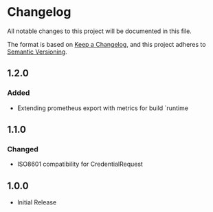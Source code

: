 # Changelog

All notable changes to this project will be documented in this file.

The format is based on [Keep a Changelog](https://keepachangelog.com/en/1.1.0/),
and this project adheres to [Semantic Versioning](https://semver.org/spec/v2.0.0.html).

## 1.2.0
### Added
- Extending prometheus export with metrics for build `runtime

## 1.1.0
### Changed
- ISO8601 compatibility for CredentialRequest

## 1.0.0

- Initial Release